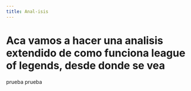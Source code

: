 ```yaml
---
title: Anal-isis
---
```


# Aca vamos a hacer una analisis extendido de como funciona league of legends, desde donde se vea


prueba prueba